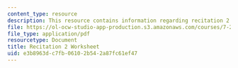 ```yaml
---
content_type: resource
description: This resource contains information regarding recitation 2 worksheet
file: https://ol-ocw-studio-app-production.s3.amazonaws.com/courses/7-29j-cellular-neurobiology-spring-2012/e3b8963dc7fb06102b542a87fc61ef47_MIT7_29JS12_Recitation2.pdf
file_type: application/pdf
resourcetype: Document
title: Recitation 2 Worksheet
uid: e3b8963d-c7fb-0610-2b54-2a87fc61ef47
---
```


